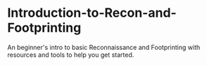# Introduction-to-Recon-and-Footprinting

An beginner's intro to basic Reconnaissance and Footprinting with resources and tools to help you get started. 
